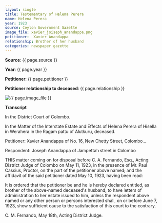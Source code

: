 ```yaml
---
layout: single
title: Testementary of Helena Perera
name: Helena Perera
year: 1923
source: Ceylon Government Gazette
image_file: xavier_joiseph_anandappa.png
petitioner:  Xavier Anandappa
relationship: Brother of her husband
categories: newspaper gazette
---
```




  **Source**: {{ page.source }}

  **Year**: {{ page.year }}

  **Petitioner**: {{ page.petitioner }}

  **Petitioner relationship to deceased**: {{ page.relationship }} 

 <img src="{{ site.baseurl }}/assets/images/gazette/{{ page.image_file }}" alt="{{ page.image_file }}">

 **Transcript** 

In the District Court of Colombo.

In the Matter of the Interstate Estate and Effects of Helena Perera of Hisella in Werahera in the Ragam pattu of Alutkuru, deceased.

Petitioner: Xavier Anandappa of No. 16, New Chetty Street, Colombo...

Respondent: Joseph Anandappa of Jampettah street in Colombo

THIS matter coming on for disposal before C. A. Fernando, Esq., Acting District Judge of Colombo on May 11, 1923, in the presence of Mr. Paul Cassius, Proctor, on the part of the petitioner above named; and the affidavit of the said petitioner dated May 10, 1923, having been read:

It is ordered that the petitioner be and he is hereby declared entitled, as brother of the above-named deceased's husband, to have letters of administration to her estate issued to him, unless the respondent above named or any other person or persons interested shall, on or before June 7, 1923, show sufficient cause to the satisfaction of this court to the contrary.

C. M. Fernando, May 18th, Acting District Judge.